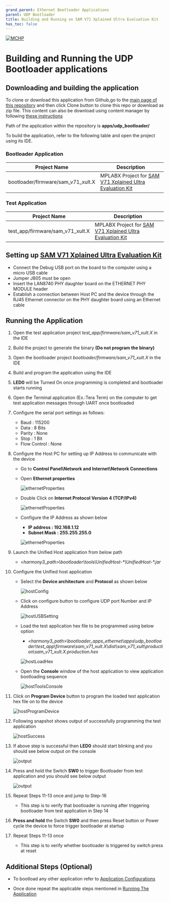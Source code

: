 ```yaml
---
grand_parent: Ethernet Bootloader Applications
parent: UDP Bootloader
title: Building and Running on SAM V71 Xplained Ultra Evaluation Kit
has_toc: false
---
```


[![MCHP](https://www.microchip.com/ResourcePackages/Microchip/assets/dist/images/logo.png)](https://www.microchip.com)

# Building and Running the UDP Bootloader applications

## Downloading and building the application

To clone or download this application from Github,go to the [main page of this repository](https://github.com/Microchip-MPLAB-Harmony/bootloader_apps_ethernet) and then click Clone button to clone this repo or download as zip file. This content can also be download using content manager by following [these instructions](https://github.com/Microchip-MPLAB-Harmony/contentmanager/wiki)

Path of the application within the repository is **apps/udp_bootloader/**

To build the application, refer to the following table and open the project using its IDE.

### Bootloader Application

| Project Name      | Description                                    |
| ----------------- | ---------------------------------------------- |
| bootloader/firmware/sam_v71_xult.X    | MPLABX Project for [SAM V71 Xplained Ultra Evaluation Kit](https://www.microchip.com/DevelopmentTools/ProductDetails/PartNO/ATSAMV71-XULT)|


### Test Application

| Project Name      | Description                                    |
| ----------------- | ---------------------------------------------- |
| test_app/firmware/sam_v71_xult.X    | MPLABX Project for [SAM V71 Xplained Ultra Evaluation Kit](https://www.microchip.com/DevelopmentTools/ProductDetails/PartNO/ATSAMV71-XULT)|

## Setting up [SAM V71 Xplained Ultra Evaluation Kit](https://www.microchip.com/DevelopmentTools/ProductDetails/PartNO/ATSAMV71-XULT)

- Connect the Debug USB port on the board to the computer using a micro USB cable
- Jumper J805 must be open
- Insert the LAN8740 PHY daughter board on the ETHERNET PHY MODULE header
- Establish a connection between Host PC and the device through the RJ45 Ethernet connector on the PHY daughter board using an Ethernet cable

## Running the Application

1. Open the test application project *test_app/firmware/sam_v71_xult.X* in the IDE
2. Build the project to generate the binary **(Do not program the binary)**
3. Open the bootloader project *bootloader/firmware/sam_v71_xult.X* in the IDE
4. Build and program the application using the IDE

5. **LED0** will be Turned On once programming is completed and bootloader starts running

6. Open the Terminal application (Ex.:Tera Term) on the computer to get test application messages through UART once bootloaded
7. Configure the serial port settings as follows:
    - Baud : 115200
    - Data : 8 Bits
    - Parity : None
    - Stop : 1 Bit
    - Flow Control : None

8. Configure the Host PC for setting up IP Address to communicate with the device
    - Go to **Control Panel\Network and Internet\Network Connections**
    - Open **Ethernet properties**

        ![ethernetProperties](./images/btl_udp_host_pc_ethernet_properties.png)

    - Double Click on **Internet Protocol Version 4 (TCP/IPv4)**

        ![ethernetProperties](./images/btl_udp_host_pc_ipv4_click.png)

    - Configure the IP Address as shown below
        - **IP address : 192.168.1.12**
        - **Subnet Mask : 255.255.255.0**

        ![ethernetProperties](./images/btl_udp_host_pc_ip_address.png)

9. Launch the Unified Host application from below path
    - *\<harmony3_path\>\bootloader\tools\UnifiedHost-\*\UnifiedHost-\*.jar*

10. Configure the Unified host application
    - Select the **Device architecture** and **Protocol** as shown below

        ![hostConfig](./images/btl_unified_host_config.png)

    - Click on configure button to configure UDP port Number and IP Address

        ![hostUSBSetting](./images/btl_unified_host_udp_setting.png)

    - Load the test application hex file to be programmed using below option
        - *\<harmony3_path\>\bootloader_apps_ethernet\apps\udp_bootloader\test_app\firmware\sam_v71_xult.X\dist\sam_v71_xult\production\sam_v71_xult.X.production.hex*

        ![hostLoadHex](./images/btl_unified_host_load_hex.png)

    - Open the **Console** window of the host application to view application bootloading sequence

        ![hostToolsConsole](./images/btl_unified_host_tools_console.png)

11. Click on **Program Device** button to program the loaded test application hex file on to the device

    ![hostProgramDevice](./images/btl_unified_host_program_device.png)

12. Following snapshot shows output of successfully programming the test application

    ![hostSuccess](./images/btl_unified_host_success.png)

13. If above step is successful then **LED0** should start blinking and you should see below output on the console

    ![output](./images/btl_udp_test_app_console_success.png)

14. Press and hold the Switch **SW0** to trigger Bootloader from test application and you should see below output

    ![output](./images/btl_udp_test_app_console_trigger_bootloader.png)

15. Repeat Steps 11-13 once and jump to Step-16
    - This step is to verify that bootloader is running after triggering bootloader from test application in Step 14

16. **Press and hold** the Switch **SW0** and then press Reset button or Power cycle the device to force trigger bootloader at startup
17. Repeat Steps 11-13 once
    - This step is to verify whether bootloader is triggered by switch press at reset


## Additional Steps (Optional)
- To bootload any other application refer to [Application Configurations](../../docs/readme_configure_application_sam.md)

- Once done repeat the applicable steps mentioned in [Running The Application](#running-the-application)
